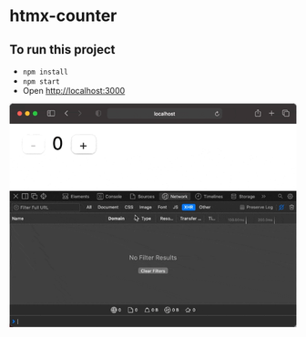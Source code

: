 # htmx-counter

## To run this project

- `npm install`
- `npm start`
- Open [http://localhost:3000](http://localhost:3000)

![](demo.gif)
